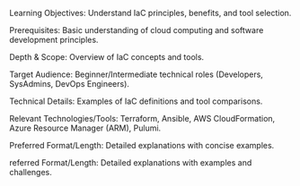 Learning Objectives: Understand IaC principles, benefits, and tool selection.

Prerequisites: Basic understanding of cloud computing and software development principles.

Depth & Scope: Overview of IaC concepts and tools.

Target Audience: Beginner/Intermediate technical roles (Developers, SysAdmins, DevOps Engineers).

Technical Details: Examples of IaC definitions and tool comparisons.

Relevant Technologies/Tools: Terraform, Ansible, AWS CloudFormation, Azure Resource Manager (ARM), Pulumi.

Preferred Format/Length: Detailed explanations with concise examples.

referred Format/Length: Detailed explanations with examples and challenges.
